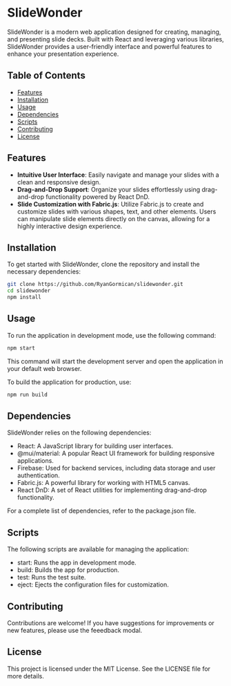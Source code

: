 # SlideWonder

SlideWonder is a modern web application designed for creating, managing, and presenting slide decks. Built with React and leveraging various libraries, SlideWonder provides a user-friendly interface and powerful features to enhance your presentation experience.

## Table of Contents
- [Features](#features)
- [Installation](#installation)
- [Usage](#usage)
- [Dependencies](#dependencies)
- [Scripts](#scripts)
- [Contributing](#contributing)
- [License](#license)

## Features
- **Intuitive User Interface**: Easily navigate and manage your slides with a clean and responsive design.
- **Drag-and-Drop Support**: Organize your slides effortlessly using drag-and-drop functionality powered by React DnD.
- **Slide Customization with Fabric.js**: Utilize Fabric.js to create and customize slides with various shapes, text, and other elements. Users can manipulate slide elements directly on the canvas, allowing for a highly interactive design experience.

## Installation

To get started with SlideWonder, clone the repository and install the necessary dependencies:


```bash
git clone https://github.com/RyanGormican/slidewonder.git
cd slidewonder
npm install
```
## Usage
To run the application in development mode, use the following command:
```bash
npm start
```
This command will start the development server and open the application in your default web browser.

To build the application for production, use:
```bash
npm run build
```
## Dependencies
SlideWonder relies on the following dependencies:

- React: A JavaScript library for building user interfaces.
- @mui/material: A popular React UI framework for building responsive applications.
- Firebase: Used for backend services, including data storage and user authentication.
- Fabric.js: A powerful library for working with HTML5 canvas.
- React DnD: A set of React utilities for implementing drag-and-drop functionality.

For a complete list of dependencies, refer to the package.json file.

## Scripts
The following scripts are available for managing the application:

- start: Runs the app in development mode.
- build: Builds the app for production.
- test: Runs the test suite.
- eject: Ejects the configuration files for customization.
## Contributing
Contributions are welcome! If you have suggestions for improvements or new features, please use the feeedback modal.

## License
This project is licensed under the MIT License. See the LICENSE file for more details.
